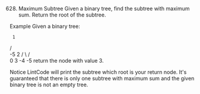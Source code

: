 628. Maximum Subtree
Given a binary tree, find the subtree with maximum sum. Return the root of the subtree.

Example
Given a binary tree:

     1
   /   \
 -5     2
 / \   /  \
0   3 -4  -5 
return the node with value 3.

Notice
LintCode will print the subtree which root is your return node.
It's guaranteed that there is only one subtree with maximum sum and the given binary tree is not an empty tree.

